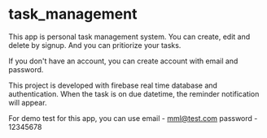 # task_management

This app is personal task management system. You can create, edit and delete by signup. And you can pritiorize your tasks.

If you don't have an account, you can create account with email and password.

This project is developed with firebase real time database and authentication.
When the task is on due datetime, the reminder notification will appear.

For demo test for this app, you can use 
email - mml@test.com
password - 12345678





